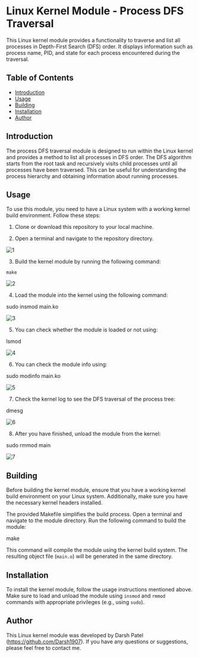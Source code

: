 # Linux Kernel Module - Process DFS Traversal

This Linux kernel module provides a functionality to traverse and list all processes in Depth-First Search (DFS) order. It displays information such as process name, PID, and state for each process encountered during the traversal.

## Table of Contents

- [Introduction](#introduction)
- [Usage](#usage)
- [Building](#building)
- [Installation](#installation)
- [Author](#author)

## Introduction

The process DFS traversal module is designed to run within the Linux kernel and provides a method to list all processes in DFS order. The DFS algorithm starts from the root task and recursively visits child processes until all processes have been traversed. This can be useful for understanding the process hierarchy and obtaining information about running processes.

## Usage

To use this module, you need to have a Linux system with a working kernel build environment. Follow these steps:

1. Clone or download this repository to your local machine.

2. Open a terminal and navigate to the repository directory.

 ![1](https://github.com/Darsh1907/Kernel-Developement/assets/118650412/942e49ec-06a9-4a6d-bc2c-877cc999c747)

3. Build the kernel module by running the following command:

<code>make</code>

![2](https://github.com/Darsh1907/Kernel-Developement/assets/118650412/60405f90-48c5-4e0b-b0e1-7d38de6190f6)

4. Load the module into the kernel using the following command:

sudo insmod main.ko

![3](https://github.com/Darsh1907/Kernel-Developement/assets/118650412/a0a3af60-b7a0-4c40-8027-85e055f3706a)

5. You can check whether the module is loaded or not using:

lsmod 

![4](https://github.com/Darsh1907/Kernel-Developement/assets/118650412/43884622-044c-4576-bec1-b50defd1328a)

6. You can check the module info using:

sudo modinfo main.ko

![5](https://github.com/Darsh1907/Kernel-Developement/assets/118650412/652e1f69-eba8-4f3c-8671-3f0d7e691eed)

7. Check the kernel log to see the DFS traversal of the process tree:

dmesg

![6](https://github.com/Darsh1907/Kernel-Developement/assets/118650412/87782076-620f-400a-afce-27148991a634)

8. After you have finished, unload the module from the kernel:

sudo rmmod main

![7](https://github.com/Darsh1907/Kernel-Developement/assets/118650412/3d8bcfd5-a73f-4842-a039-ec793e5499c3)


## Building

Before building the kernel module, ensure that you have a working kernel build environment on your Linux system. Additionally, make sure you have the necessary kernel headers installed.

The provided Makefile simplifies the build process. Open a terminal and navigate to the module directory. Run the following command to build the module:

make

This command will compile the module using the kernel build system. The resulting object file (`main.o`) will be generated in the same directory.

## Installation

To install the kernel module, follow the usage instructions mentioned above. Make sure to load and unload the module using `insmod` and `rmmod` commands with appropriate privileges (e.g., using `sudo`).

## Author

This Linux kernel module was developed by Darsh Patel (https://github.com/Darsh1907). If you have any questions or suggestions, please feel free to contact me.

